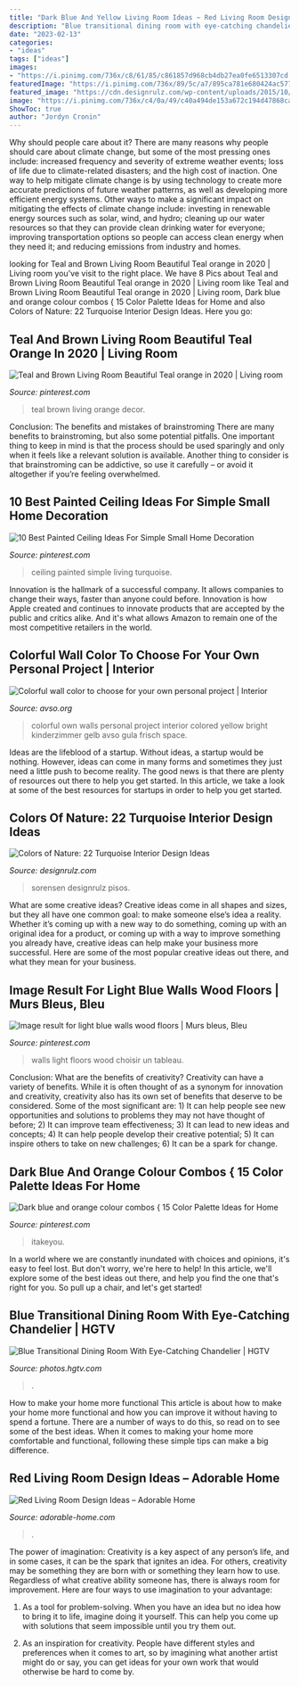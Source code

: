 ```yaml
---
title: "Dark Blue And Yellow Living Room Ideas ~ Red Living Room Design Ideas – Adorable Home"
description: "Blue transitional dining room with eye-catching chandelier"
date: "2023-02-13"
categories:
- "ideas"
tags: ["ideas"]
images:
- "https://i.pinimg.com/736x/c8/61/85/c861857d968cb4db27ea0fe6513307cd.jpg"
featuredImage: "https://i.pinimg.com/736x/89/5c/a7/895ca781e680424ac577e6fe8a0f7e99.jpg"
featured_image: "https://cdn.designrulz.com/wp-content/uploads/2015/10/Turquoise-designrulz-15.jpg"
image: "https://i.pinimg.com/736x/c4/0a/49/c40a494de153a672c194d47868cac803.jpg"
ShowToc: true
author: "Jordyn Cronin"
---
```



Why should people care about it?
There are many reasons why people should care about climate change, but some of the most pressing ones include: increased frequency and severity of extreme weather events; loss of life due to climate-related disasters; and the high cost of inaction.
One way to help mitigate climate change is by using technology to create more accurate predictions of future weather patterns, as well as developing more efficient energy systems. Other ways to make a significant impact on mitigating the effects of climate change include: investing in renewable energy sources such as solar, wind, and hydro; cleaning up our water resources so that they can provide clean drinking water for everyone; improving transportation options so people can access clean energy when they need it; and reducing emissions from industry and homes.

	

		
looking for Teal and Brown Living Room Beautiful Teal orange in 2020 | Living room you've visit to the right place. We have 8 Pics about Teal and Brown Living Room Beautiful Teal orange in 2020 | Living room like Teal and Brown Living Room Beautiful Teal orange in 2020 | Living room, Dark blue and orange colour combos { 15 Color Palette Ideas for Home and also Colors of Nature: 22 Turquoise Interior Design Ideas. Here you go:
		
    
## Teal And Brown Living Room Beautiful Teal Orange In 2020 | Living Room

<img loading=lazy src="https://i.pinimg.com/736x/89/5c/a7/895ca781e680424ac577e6fe8a0f7e99.jpg" onerror="this.onerror=null;this.src='https://tse3.mm.bing.net/th?id=OIP.-pdRLtbhZvRR-MRLUS5LQwHaJ3&amp;pid=15.1';" alt="Teal and Brown Living Room Beautiful Teal orange in 2020 | Living room">

_Source: pinterest.com_

>teal brown living orange decor. 

	

Conclusion: The benefits and mistakes of brainstroming
There are many benefits to brainstroming, but also some potential pitfalls. One important thing to keep in mind is that the process should be used sparingly and only when it feels like a relevant solution is available. Another thing to consider is that brainstroming can be addictive, so use it carefully – or avoid it altogether if you’re feeling overwhelmed.

    
## 10 Best Painted Ceiling Ideas For Simple Small Home Decoration

<img loading=lazy src="https://i.pinimg.com/736x/c8/61/85/c861857d968cb4db27ea0fe6513307cd.jpg" onerror="this.onerror=null;this.src='https://tse4.mm.bing.net/th?id=OIP.n7RaMcKVw2l6TqVhMHIQ2wHaK-&amp;pid=15.1';" alt="10 Best Painted Ceiling Ideas For Simple Small Home Decoration">

_Source: pinterest.com_

>ceiling painted simple living turquoise. 

	

Innovation is the hallmark of a successful company. It allows companies to change their ways, faster than anyone could before. Innovation is how Apple created and continues to innovate products that are accepted by the public and critics alike. And it's what allows Amazon to remain one of the most competitive retailers in the world.

    
## Colorful Wall Color To Choose For Your Own Personal Project | Interior

<img loading=lazy src="https://www.avso.org/wp-content/uploads/2014/11/colorful-wall-color-to-choose-for-your-own-personal-project-1415709451.jpg" onerror="this.onerror=null;this.src='https://tse4.mm.bing.net/th?id=OIP.7K7XCALPF_9w2Ud2F7jVWAHaLI&amp;pid=15.1';" alt="Colorful wall color to choose for your own personal project | Interior">

_Source: avso.org_

>colorful own walls personal project interior colored yellow bright kinderzimmer gelb avso gula frisch space. 

	

Ideas are the lifeblood of a startup. Without ideas, a startup would be nothing. However, ideas can come in many forms and sometimes they just need a little push to become reality. The good news is that there are plenty of resources out there to help you get started. In this article, we take a look at some of the best resources for startups in order to help you get started.

    
## Colors Of Nature: 22 Turquoise Interior Design Ideas

<img loading=lazy src="https://cdn.designrulz.com/wp-content/uploads/2015/10/Turquoise-designrulz-15.jpg" onerror="this.onerror=null;this.src='https://tse3.mm.bing.net/th?id=OIP.uZo3G6QbN43PChKmsRZcfQHaKs&amp;pid=15.1';" alt="Colors of Nature: 22 Turquoise Interior Design Ideas">

_Source: designrulz.com_

>sorensen designrulz pisos. 

	

What are some creative ideas?
Creative ideas come in all shapes and sizes, but they all have one common goal: to make someone else’s idea a reality. Whether it’s coming up with a new way to do something, coming up with an original idea for a product, or coming up with a way to improve something you already have, creative ideas can help make your business more successful. Here are some of the most popular creative ideas out there, and what they mean for your business.

    
## Image Result For Light Blue Walls Wood Floors | Murs Bleus, Bleu

<img loading=lazy src="https://i.pinimg.com/736x/40/05/1c/40051c8d730891f2767d2f5fe62a8e62.jpg" onerror="this.onerror=null;this.src='https://tse3.mm.bing.net/th?id=OIP.s_azRw9zBhT1Hbxa8OlPLgHaLC&amp;pid=15.1';" alt="Image result for light blue walls wood floors | Murs bleus, Bleu">

_Source: pinterest.com_

>walls light floors wood choisir un tableau. 

	

Conclusion: What are the benefits of creativity?
Creativity can have a variety of benefits. While it is often thought of as a synonym for innovation and creativity, creativity also has its own set of benefits that deserve to be considered. Some of the most significant are: 1) It can help people see new opportunities and solutions to problems they may not have thought of before; 2) It can improve team effectiveness; 3) It can lead to new ideas and concepts; 4) It can help people develop their creative potential; 5) It can inspire others to take on new challenges; 6) It can be a spark for change.

    
## Dark Blue And Orange Colour Combos { 15 Color Palette Ideas For Home

<img loading=lazy src="https://i.pinimg.com/736x/c4/0a/49/c40a494de153a672c194d47868cac803.jpg" onerror="this.onerror=null;this.src='https://tse3.mm.bing.net/th?id=OIP.9vZkqelNNPxlvuz8KQdM8QHaNF&amp;pid=15.1';" alt="Dark blue and orange colour combos { 15 Color Palette Ideas for Home">

_Source: pinterest.com_

>itakeyou. 

	

In a world where we are constantly inundated with choices and opinions, it's easy to feel lost. But don't worry, we're here to help! In this article, we'll explore some of the best ideas out there, and help you find the one that's right for you. So pull up a chair, and let's get started!

    
## Blue Transitional Dining Room With Eye-Catching Chandelier | HGTV

<img loading=lazy src="https://hgtvhome.sndimg.com/content/dam/images/hgtv/fullset/2014/10/21/1/Red-Egg-Design-Group_Windgate-Ranch-dining-room.jpg.rend.hgtvcom.616.924.suffix/1413898638185.jpeg" onerror="this.onerror=null;this.src='https://tse3.mm.bing.net/th?id=OIP.NF_L528YW0RKs7D_zW3YbQHaLH&amp;pid=15.1';" alt="Blue Transitional Dining Room With Eye-Catching Chandelier | HGTV">

_Source: photos.hgtv.com_

>. 

	

How to make your home more functional
This article is about how to make your home more functional and how you can improve it without having to spend a fortune. There are a number of ways to do this, so read on to see some of the best ideas. When it comes to making your home more comfortable and functional, following these simple tips can make a big difference.

    
## Red Living Room Design Ideas – Adorable Home

<img loading=lazy src="https://adorable-home.com/wp-content/gallery/red-living-room-design-ideas/red-living-room-design-ideas-12.jpg" onerror="this.onerror=null;this.src='https://tse1.mm.bing.net/th?id=OIP.vuUFpUsg1a1YP0nbUBBe5wHaJ3&amp;pid=15.1';" alt="Red Living Room Design Ideas – Adorable Home">

_Source: adorable-home.com_

>. 

	

The power of imagination:
Creativity is a key aspect of any person’s life, and in some cases, it can be the spark that ignites an idea. For others, creativity may be something they are born with or something they learn how to use. Regardless of what creative ability someone has, there is always room for improvement. Here are four ways to use imagination to your advantage: 
1. As a tool for problem-solving. When you have an idea but no idea how to bring it to life, imagine doing it yourself. This can help you come up with solutions that seem impossible until you try them out.

2. As an inspiration for creativity. People have different styles and preferences when it comes to art, so by imagining what another artist might do or say, you can get ideas for your own work that would otherwise be hard to come by.

